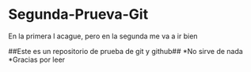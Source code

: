 # Segunda-Prueva-Git
En la primera l acague, pero en la segunda me va a ir bien

##Este es un repositorio de prueba de git y github##
*No sirve de nada
*Gracias por leer
